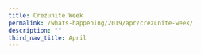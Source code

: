 ```yaml
---
title: Crezunite Week
permalink: /whats-happening/2019/apr/crezunite-week/
description: ""
third_nav_title: April
---
```

